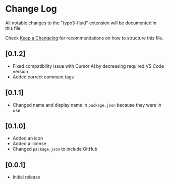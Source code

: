 # Change Log

All notable changes to the "typo3-fluid" extension will be documented in this file.

Check [Keep a Changelog](http://keepachangelog.com/) for recommendations on how to structure this file.

## [0.1.2]

- Fixed compatibility issue with Cursor AI by decreasing required VS Code version
- Added correct comment tags

## [0.1.1]

- Changed name and display name in `package.json` because they were in use

## [0.1.0]

- Added an icon
- Added a license
- Changed `package.json` to include GitHub

## [0.0.1]

- Initial release